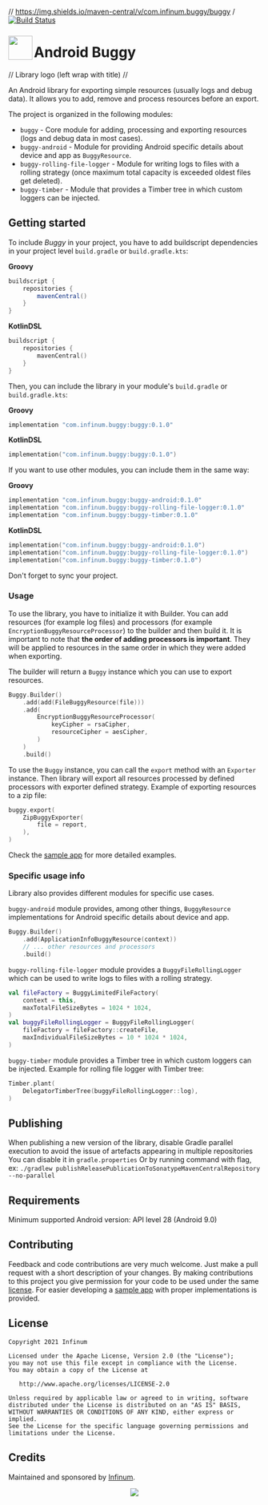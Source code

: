 // https://img.shields.io/maven-central/v/com.infinum.buggy/buggy / [![Build Status](https://app.bitrise.io/app/2f579e1f-5eb6-4bae-974c-3af8b0ff2a4c/status.svg?token=YSdaK3xxLACRNQCFFbtuqA&branch=main)](https://app.bitrise.io/app/2f579e1f-5eb6-4bae-974c-3af8b0ff2a4c) 

### <img align="left" src="logo.svg" width="48">

# Android Buggy

// Library logo (left wrap with title) //

An Android library for exporting simple resources (usually logs and debug data). It allows
you to add, remove and process resources before an export.

The project is organized in the following modules:

- `buggy` - Core module for adding, processing and exporting resources (logs and debug data in most
  cases).
- `buggy-android` - Module for providing Android specific details about device and app
  as `BuggyResource`.
- `buggy-rolling-file-logger` - Module for writing logs to files with a rolling strategy (once
  maximum total capacity is exceeded oldest files get deleted).
- `buggy-timber` - Module that provides a Timber tree in which custom loggers can be injected.

## Getting started

To include _Buggy_ in your project, you have to add buildscript dependencies in your project
level `build.gradle` or `build.gradle.kts`:

**Groovy**

```groovy
buildscript {
    repositories {
        mavenCentral()
    }
}
```

**KotlinDSL**

```kotlin
buildscript {
    repositories {
        mavenCentral()
    }
}
```

Then, you can include the library in your module's `build.gradle` or `build.gradle.kts`:

**Groovy**

```groovy
implementation "com.infinum.buggy:buggy:0.1.0"
```

**KotlinDSL**

```kotlin
implementation("com.infinum.buggy:buggy:0.1.0")
```

If you want to use other modules, you can include them in the same way:

**Groovy**

```groovy
implementation "com.infinum.buggy:buggy-android:0.1.0"
implementation "com.infinum.buggy:buggy-rolling-file-logger:0.1.0"
implementation "com.infinum.buggy:buggy-timber:0.1.0"
```

**KotlinDSL**

```kotlin
implementation("com.infinum.buggy:buggy-android:0.1.0")
implementation("com.infinum.buggy:buggy-rolling-file-logger:0.1.0")
implementation("com.infinum.buggy:buggy-timber:0.1.0")
```

Don't forget to sync your project.

### Usage

To use the library, you have to initialize it with Builder. You can add resources (for example log
files) and processors (for example `EncryptionBuggyResourceProcessor`) to the builder and then build
it.
It is important to note that **the order of adding processors is important**. They will be applied to resources in the same order in which they were added when exporting.

The builder will return a `Buggy` instance which you can use to export resources.

```kotlin
Buggy.Builder()
    .add(add(FileBuggyResource(file)))
    .add(
        EncryptionBuggyResourceProcessor(
            keyCipher = rsaCipher,
            resourceCipher = aesCipher,
        )
    )
    .build()
```


To use the `Buggy` instance, you can call the `export` method with an `Exporter` instance. Then
library will export all resources processed by defined processors with exporter defined strategy.
Example of exporting resources to a zip file:

```kotlin
buggy.export(
    ZipBuggyExporter(
        file = report,
    ),
)
```

Check the [sample app](sample) for more detailed examples.

### Specific usage info

Library also provides different modules for specific use cases.


`buggy-android` module provides, among other things, `BuggyResource` implementations for Android
specific details about device and app.

```kotlin
Buggy.Builder()
    .add(ApplicationInfoBuggyResource(context))
    // ... other resources and processors
    .build()
```


`buggy-rolling-file-logger` module provides a `BuggyFileRollingLogger` which can be used to write logs to
files with a rolling strategy.

```kotlin 
val fileFactory = BuggyLimitedFileFactory(
    context = this,
    maxTotalFileSizeBytes = 1024 * 1024,
)
val buggyFileRollingLogger = BuggyFileRollingLogger(
    fileFactory = fileFactory::createFile,
    maxIndividualFileSizeBytes = 10 * 1024 * 1024,
)
```


`buggy-timber` module provides a Timber tree in which custom loggers can be injected. Example for
rolling file logger with Timber tree:

```kotlin
Timber.plant(
    DelegatorTimberTree(buggyFileRollingLogger::log),
)
```

## Publishing

When publishing a new version of the library, disable Gradle parallel execution to avoid the issue of artefacts appearing in multiple repositories
You can disable it in `gradle.properties`
Or by running command with flag, ex: `./gradlew publishReleasePublicationToSonatypeMavenCentralRepository --no-parallel`

## Requirements

Minimum supported Android version: API level 28 (Android 9.0)

## Contributing

Feedback and code contributions are very much welcome. Just make a pull request with a short
description of your changes. By making contributions to this project you give permission for your
code to be used under the same [license](LICENSE). For easier developing a [sample app](sample) with proper implementations is provided.

## License

```
Copyright 2021 Infinum

Licensed under the Apache License, Version 2.0 (the "License");
you may not use this file except in compliance with the License.
You may obtain a copy of the License at

   http://www.apache.org/licenses/LICENSE-2.0

Unless required by applicable law or agreed to in writing, software
distributed under the License is distributed on an "AS IS" BASIS,
WITHOUT WARRANTIES OR CONDITIONS OF ANY KIND, either express or implied.
See the License for the specific language governing permissions and
limitations under the License.
```

## Credits

Maintained and sponsored by [Infinum](http://www.infinum.com).

<p align="center">
  <a href='https://infinum.com'>
    <picture>
        <source srcset="https://assets.infinum.com/brand/logo/static/white.svg" media="(prefers-color-scheme: dark)">
        <img src="https://assets.infinum.com/brand/logo/static/default.svg">
    </picture>
  </a>
</p>
